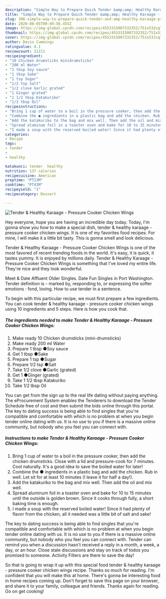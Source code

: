 ```yaml
---
description: "Simple Way to Prepare Quick Tender &amp;amp; Healthy Karaage - Pressure Cooker Chicken Wings"
title: "Simple Way to Prepare Quick Tender &amp;amp; Healthy Karaage - Pressure Cooker Chicken Wings"
slug: 306-simple-way-to-prepare-quick-tender-and-amp-healthy-karaage-pressure-cooker-chicken-wings
date: 2020-08-05T00:49:56.455Z
image: https://img-global.cpcdn.com/recipes/4553315007332352/751x532cq70/tender-healthy-karaage-pressure-cooker-chicken-wings-recipe-main-photo.jpg
thumbnail: https://img-global.cpcdn.com/recipes/4553315007332352/751x532cq70/tender-healthy-karaage-pressure-cooker-chicken-wings-recipe-main-photo.jpg
cover: https://img-global.cpcdn.com/recipes/4553315007332352/751x532cq70/tender-healthy-karaage-pressure-cooker-chicken-wings-recipe-main-photo.jpg
author: Devin Cummings
ratingvalue: 4.1
reviewcount: 21211
recipeingredient:
- "10 Chicken drumsticks minidrumsticks"
- "200 ml Water"
- "1 tbsp Soy sauce"
- "1 tbsp Sake"
- "1 tsp Sugar"
- "1/2 tsp Salt"
- "1/2 clove Garlic grated"
- "1 Ginger grated"
- "1 1/2 tbsp Katakuriko"
- "1/2 tbsp Oil"
recipeinstructions:
- "Bring 1 cup of water to a boil in the pressure cooker, then add the chicken drumsticks. Close with a lid and pressure-cook for 7 minutes. Cool naturally. It&#39;s a good idea to save the boiled water for later!"
- "Combine the ● ingredients in a plastic bag and add the chicken. Rub in well. Let sit for at least 10 minutes (I leave it for half a day!)."
- "Add the katakuriko to the bag and mix well. Then add the oil and mix well."
- "Spread aluminum foil in a toaster oven and bake for 10 to 15 minutes until the outside is golden brown. Since it cooks through fully, a short baking time is enough."
- "I made a soup with the reserved boiled water! Since it had plenty of flavor from the chicken, all it needed was a little bit of salt and sake!"
categories:
- Recipe
tags:
- tender
- 
- healthy

katakunci: tender  healthy 
nutrition: 137 calories
recipecuisine: American
preptime: "PT13M"
cooktime: "PT43M"
recipeyield: "1"
recipecategory: Dessert

---
```



![Tender &amp; Healthy Karaage - Pressure Cooker Chicken Wings](https://img-global.cpcdn.com/recipes/4553315007332352/751x532cq70/tender-healthy-karaage-pressure-cooker-chicken-wings-recipe-main-photo.jpg)

Hey everyone, hope you are having an incredible day today. Today, I'm gonna show you how to make a special dish, tender &amp; healthy karaage - pressure cooker chicken wings. It is one of my favorites food recipes. For mine, I will make it a little bit tasty. This is gonna smell and look delicious.

Tender &amp; Healthy Karaage - Pressure Cooker Chicken Wings is one of the most favored of recent trending foods in the world. It's easy, it is quick, it tastes yummy. It is enjoyed by millions daily. Tender &amp; Healthy Karaage - Pressure Cooker Chicken Wings is something that I've loved my entire life. They're nice and they look wonderful.

Meet &amp; Date Affluent Older Singles. Date Fun Singles in Port Washington. Tender definition is - marked by, responding to, or expressing the softer emotions : fond, loving. How to use tender in a sentence.


To begin with this particular recipe, we must first prepare a few ingredients. You can cook tender &amp; healthy karaage - pressure cooker chicken wings using 10 ingredients and 5 steps. Here is how you cook that.

<!--inarticleads1-->

##### The ingredients needed to make Tender &amp; Healthy Karaage - Pressure Cooker Chicken Wings:

1. Make ready 10 Chicken drumsticks (mini-drumsticks)
1. Make ready 200 ml Water
1. Prepare 1 tbsp ●Soy sauce
1. Get 1 tbsp ●Sake
1. Prepare 1 tsp ●Sugar
1. Prepare 1/2 tsp ●Salt
1. Take 1/2 clove ●Garlic (grated)
1. Get 1 ●Ginger (grated)
1. Take 1 1/2 tbsp Katakuriko
1. Take 1/2 tbsp Oil


You can get from the sign up to the real life dating without paying anything. The eProcurement System enables the Tenderers to download the Tender Schedule free of cost and then submit the bids online through this portal. The key to dating success is being able to find singles that you&#39;re compatible and comfortable with which is no problem at when you begin tender online dating with us. It is no use to you if there is a massive online community, but nobody who you feel you can connect with. 

<!--inarticleads2-->

##### Instructions to make Tender &amp; Healthy Karaage - Pressure Cooker Chicken Wings:

1. Bring 1 cup of water to a boil in the pressure cooker, then add the chicken drumsticks. Close with a lid and pressure-cook for 7 minutes. Cool naturally. It&#39;s a good idea to save the boiled water for later!
1. Combine the ● ingredients in a plastic bag and add the chicken. Rub in well. Let sit for at least 10 minutes (I leave it for half a day!).
1. Add the katakuriko to the bag and mix well. Then add the oil and mix well.
1. Spread aluminum foil in a toaster oven and bake for 10 to 15 minutes until the outside is golden brown. Since it cooks through fully, a short baking time is enough.
1. I made a soup with the reserved boiled water! Since it had plenty of flavor from the chicken, all it needed was a little bit of salt and sake!


The key to dating success is being able to find singles that you&#39;re compatible and comfortable with which is no problem at when you begin tender online dating with us. It is no use to you if there is a massive online community, but nobody who you feel you can connect with. Tender can remind you when a discussion hasn&#39;t received a reply in a month, a week, a day, or an hour. Close stale discussions and stay on track of todos you promised to someone. Activity Filters are there to save the day! 

So that is going to wrap it up with this special food tender &amp; healthy karaage - pressure cooker chicken wings recipe. Thanks so much for reading. I'm confident that you will make this at home. There's gonna be interesting food in home recipes coming up. Don't forget to save this page on your browser, and share it to your family, colleague and friends. Thanks again for reading. Go on get cooking!
